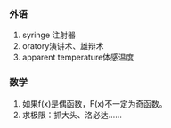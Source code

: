 ### 外语

1. syringe 注射器
2. oratory演讲术、雄辩术
3. apparent temperature体感温度

### 数学

1. 如果f(x)是偶函数，F(x)不一定为奇函数。
2. 求极限：抓大头、洛必达……

